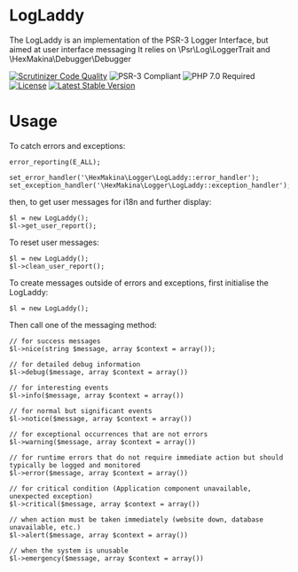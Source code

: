 
# LogLaddy
The LogLaddy is an implementation of the PSR-3 Logger Interface, but aimed at user interface messaging
It relies on \Psr\Log\LoggerTrait and \HexMakina\Debugger\Debugger

[![Scrutinizer Code Quality](https://scrutinizer-ci.com/g/HexMakina/LogLaddy/badges/quality-score.png?b=main)](https://scrutinizer-ci.com/g/HexMakina/LogLaddy/?branch=main)
<img src="https://img.shields.io/badge/PSR-12-brightgreen" alt="PSR-3 Compliant" />
<img src="https://img.shields.io/badge/PHP-7.0-brightgreen" alt="PHP 7.0 Required" />
[![License](http://poser.pugx.org/hexmakina/log-laddy/license)](https://packagist.org/packages/hexmakina/log-laddy)
[![Latest Stable Version](http://poser.pugx.org/hexmakina/log-laddy/v)](https://packagist.org/packages/hexmakina/log-laddy)

# Usage

To catch errors and exceptions:

```
error_reporting(E_ALL);

set_error_handler('\HexMakina\Logger\LogLaddy::error_handler');
set_exception_handler('\HexMakina\Logger\LogLaddy::exception_handler');
```

then, to get user messages for i18n and further display:

```
$l = new LogLaddy();
$l->get_user_report();
```
To reset user messages:

```
$l = new LogLaddy();
$l->clean_user_report();
```



To create messages outside of errors and exceptions, first initialise the LogLaddy:
```
$l = new LogLaddy();
```

Then call one of the messaging method:

```
// for success messages
$l->nice(string $message, array $context = array());

// for detailed debug information
$l->debug($message, array $context = array())

// for interesting events
$l->info($message, array $context = array())

// for normal but significant events
$l->notice($message, array $context = array())

// for exceptional occurrences that are not errors
$l->warning($message, array $context = array())

// for runtime errors that do not require immediate action but should typically be logged and monitored
$l->error($message, array $context = array())

// for critical condition (Application component unavailable, unexpected exception)
$l->critical($message, array $context = array())

// when action must be taken immediately (website down, database unavailable, etc.)
$l->alert($message, array $context = array())

// when the system is unusable
$l->emergency($message, array $context = array())

```

